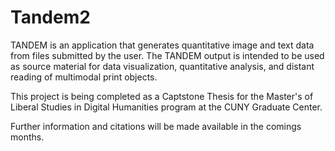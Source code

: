 # Tandem2

TANDEM is an application that generates quantitative image and text data from files submitted by the user. The TANDEM output is intended to be used as source material for data visualization, quantitative analysis, and distant reading of multimodal print objects.

This project is being completed as a Captstone Thesis for the Master's of Liberal Studies in Digital Humanities program at the CUNY Graduate Center.

Further information and citations will be made available in the comings months.
